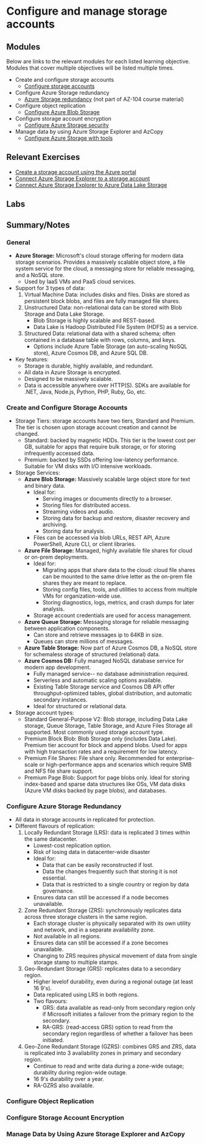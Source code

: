 # Configure and manage storage accounts

## Modules

Below are links to the relevant modules for each listed learning objective. Modules that cover multiple objectives will be listed multiple times.

- Create and configure storage accounts
  - [Configure storage accounts](https://learn.microsoft.com/en-us/training/modules/configure-storage-accounts/)
- Configure Azure Storage redundancy
  - [Azure Storage redundancy](https://learn.microsoft.com/en-us/azure/storage/common/storage-redundancy) (not part of AZ-104 course material)
- Configure object replication
  - [Configure Azure Blob Storage](https://learn.microsoft.com/en-us/training/modules/configure-blob-storage/)
- Configure storage account encryption
  - [Configure Azure Storage security](https://learn.microsoft.com/en-us/training/modules/configure-storage-security/)
- Manage data by using Azure Storage Explorer and AzCopy
  - [Configure Azure Storage with tools](https://learn.microsoft.com/en-us/training/modules/configure-storage-tools/)

## Relevant Exercises

- [Create a storage account using the Azure portal](https://learn.microsoft.com/en-us/training/modules/create-azure-storage-account/5-exercise-create-a-storage-account)
- [Connect Azure Storage Explorer to a storage account](https://learn.microsoft.com/en-us/training/modules/upload-download-and-manage-data-with-azure-storage-explorer/3-exercise-connect-storage-account)
- [Connect Azure Storage Explorer to Azure Data Lake Storage](https://learn.microsoft.com/en-us/training/modules/upload-download-and-manage-data-with-azure-storage-explorer/3-exercise-connect-storage-account)

## Labs

## Summary/Notes

### General

- **Azure Storage:** Microsoft's cloud storage offering for modern data storage scenarios. Provides a massively scalable object store, a file system service for the cloud, a messaging store for reliable messaging, and a NoSQL store.
  - Used by IaaS VMs and PaaS cloud services.
- Support for 3 types of data:
  1. Virtual Machine Data: includes disks and files. Disks are stored as persistent block blobs, and files are fully managed file shares.
  2. Unstructured Data: non-relational data can be stored with Blob Storage and Data Lake Storage.
     - Blob Storage is highly scalable and REST-based.
     - Data Lake is Hadoop Distributed File System (HDFS) as a service.
  3. Structured Data: relational data with a shared schema; often contained in a database table with rows, columns, and keys.
     - Options include Azure Table Storage (an auto-scaling NoSQL store), Azure Cosmos DB, and Azure SQL DB.
- Key features:
  - Storage is durable, highly available, and redundant.
  - All data in Azure Storage is encrypted.
  - Designed to be massively scalable.
  - Data is accessible anywhere over HTTP(S). SDKs are available for .NET, Java, Node.js, Python, PHP, Ruby, Go, etc.

### Create and Configure Storage Accounts

- Storage Tiers: storage accounts have two tiers, Standard and Premium. The tier is chosen upon storage account creation and cannot be changed.
  - Standard: backed by magnetic HDDs. This tier is the lowest cost per GB, suitable for apps that require bulk storage, or for storing infrequently accessed data.
  - Premium: backed by SSDs offering low-latency performance. Suitable for VM disks with I/O intensive workloads.
- Storage Services:
  - **Azure Blob Storage:** Massively scalable large object store for text and binary data.
    - Ideal for:
      - Serving images or documents directly to a browser.
      - Storing files for distributed access.
      - Streaming videos and audio.
      - Storing data for backup and restore, disaster recovery and archiving.
      - Storing data for analysis.
    - Files can be accessed via blob URLs, REST API, Azure PowerShell, Azure CLI, or client libraries.
  - **Azure File Storage:** Managed, highly available file shares for cloud or on-prem deployments.
    - Ideal for:
      - Migrating apps that share data to the cloud: cloud file shares can be mounted to the same drive letter as the on-prem file shares they are meant to replace.
      - Storing config files, tools, and utilities to access from multiple VMs for organization-wide use.
      - Storing diagnostics, logs, metrics, and crash dumps for later analysis.
    - Storage account credentials are used for access management.
  - **Azure Queue Storage:** Messaging storage for reliable messaging between application components.
    - Can store and retrieve messages ip to 64KB in size.
    - Queues can store millions of messages.
  - **Azure Table Storage:** Now part of Azure Cosmos DB, a NoSQL store for schemaless storage of structured (relational) data.
  - **Azure Cosmos DB:** Fully managed NoSQL database service for modern app development.
    - Fully managed service-- no database administration required.
    - Serverless and automatic scaling options available.
    - Existing Table Storage service and Cosmos DB API offer throughput-optimized tables, global distribution, and automatic secondary instances.
    - Ideal for structured or relational data.
- Storage account types:
  - Standard General-Purpose V2: Blob storage, including Data Lake storage, Queue Storage, Table Storage, and Azure Files Storage all supported. Most commonly used storage account type.
  - Premium Block Blob: Blob Storage only (includes Data Lake). Premium tier account for block and append blobs. Used for apps with high transaction rates and a requirement for low latency.
  - Premium File Shares: File share only. Recommended for enterprise-scale or high-performance apps and scenarios which require SMB and NFS file share support.
  - Premium Page Blob: Support for page blobs only. Ideal for storing index-based and sparse data structures like OSs, VM data disks (Azure VM disks backed by page blobs), and databases.

### Configure Azure Storage Redundancy

- All data in storage accounts in replicated for protection.
- Different flavours of replication:
  1. Locally Redundant Storage (LRS): data is replicated 3 times within the same datacenter.
     - Lowest-cost replication option.
     - Risk of losing data in datacenter-wide disaster
     - Ideal for:
       - Data that can be easily reconstructed if lost.
       - Data the changes frequently such that storing it is not essential.
       - Data that is restricted to a single country or region by data governance.
     - Ensures data can still be accessed if a node becomes unavailable.
  2. Zone Redundant Storage (ZRS): synchronously replicates data across three storage clusters in the same region.
     - Each storage cluster is physically separated with its own utility and network, and in a separate availability zone.
     - Not available in all regions.
     - Ensures data can still be accessed if a zone becomes unavailable.
     - Changing to ZRS requires physical movement of data from single storage stamp to multiple stamps.
  3. Geo-Redundant Storage (GRS): replicates data to a secondary region.
     - Higher levelof durability, even during a regional outage (at least 16 9's).
     - Data replicated using LRS in both regions.
     - Two flavours:
       - GRS: data available as read-only from secondary region only if Microsoft initiates a failover from the primary region to the secondary.
       - RA-GRS: (read-access GRS) option to read from the secondary region regardless of whether a failover has been initiated.
  4. Geo-Zone Redundant Storage (GZRS): combines GRS and ZRS, data is replicated into 3 availability zones in primary and secondary region.
     - Continue to read and write data during a zone-wide outage; durability during region-wide outage.
     - 16 9's durability over a year.
     - RA-GZRS also available.

### Configure Object Replication

### Configure Storage Account Encryption

### Manage Data by Using Azure Storage Explorer and AzCopy
